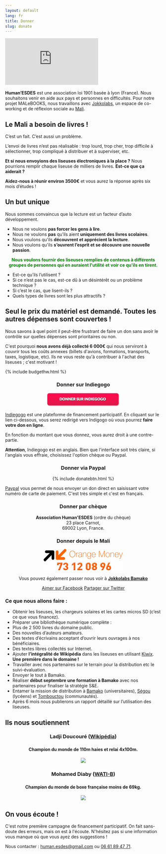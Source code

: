 ```yaml
---
layout: default
lang: fr
title: Donner
slug: donate
---
```


<div class='embed-container'><iframe src='http://player.vimeo.com/video/91094527?title=0&amp;byline=0&amp;portrait=0' frameborder='0' webkitAllowFullScreen mozallowfullscreen allowFullScreen></iframe></div>

**Human’ESDES** est une association loi 1901 basée à lyon (France). Nous souhaitons venir en aide aux pays et personnes en difficultés. Pour notre projet MALeBOOKS, nous travaillons avec [Jokkolabs](http://jokkolabs.net), un espace de co-working et de réflexion sociale au [Mali](http://fr.wikipedia.org/wiki/Mali).

## Le Mali a besoin de livres !

C’est un fait. C’est aussi un problème.

L’envoi de livres n’est pas réalisable : trop lourd, trop cher, trop difficile à sélectionner, trop compliqué à distribuer et à superviser, etc.

**Et si nous envoyions des liseuses électroniques à la place ?** Nous pourrions remplir chaque liseuse de milliers de livres. **Est-ce que ça aiderait ?**

**Aidez-nous à réunir environ 3500€** et vous aurez la réponse après six mois d’études !

## Un but unique ##

Nous sommes convaincus que la lecture est un facteur d’auto développement.

* Nous ne voulons **pas forcer les gens à lire**.
* Nous ne voulons **pas** qu’ils aient **uniquement des livres scolaires**.
* Nous voulons qu’ils **découvrent et apprécient la lecture**.
* Nous voulons qu’ils **s’ouvrent l’esprit et se découvre une nouvelle passion**.


<p style="text-align:center; color:green; font-weight:bold;">Nous voulons fournir des liseuses remplies de contenus à différents groupes de personnes qui en auraient l'utilité et voir ce qu'ils en tirent.</p>

* Est-ce qu’ils l’utilisent ?
* Si ce n’est pas le cas, est-ce dû à un désintérêt ou un problème technique ?
* Si c’est le cas, que lisent-ils ?
* Quels types de livres sont les plus attractifs ?

## Seul le prix du matériel est demandé. Toutes les autres dépenses sont couvertes !

Nous savons à quel point il peut-être frustrant de faire un don sans avoir le contrôle sur quelles dépenses sont prioritaires ou non.

C'est pourquoi **nous avons déjà collecté 6 000€** qui nous serviront à couvrir tous les coûts annexes (billets d'avions, formations, transports, taxes, logistique, etc).  Ils ne vous reste qu'à contribuer à l'achat des liseuses ; c'est motivant !

{% include budgethw.html %}

<div class="row">
<div class="col-md-4" style="text-align:center;">
    <h3>Donner sur Indiegogo</h3>
    <p><a href="http://igg.me/at/malebooks"><img src="/medias/donate-fr.png" /></a></p>
    <p style="text-align:left;"><a href="http://igg.me/at/malebooks">Indiegogo</a> est une plateforme de financement participatif. En cliquant sur le lien ci-dessous, vous serez redirigé vers Indigogo où vous pourrez <strong>faire votre don en ligne</strong>.</p>
    <p style="text-align:left;">En fonction du montant que vous donnez, vous aurez droit à une contre-partie.</p>
    <p style="text-align:left;"><strong>Attention</strong>, Indiegogo est en anglais. Bien que l'interface soit très claire, si l'anglais vous effraie, choisissez l'option chèque ou Paypal.</p>
</div>

<div class="col-md-4" style="text-align:center;">
    <h3>Donner via Paypal</h3>
    <p>{% include donatebtn.html %}</p>
    <p style="text-align:left;"><a href="https://paypal.com">Paypal</a> vous permet de nous envoyer un don direct en saisissant votre numéro de carte de paiement. C'est très simple et c'est en français.</p>
</div>

<div class="col-md-4" style="text-align:center;">
    <h3>Donner par chèque</h3>
    <p><strong>Association Human'ESDES</strong> (ordre du chèque)<br />23 place Carnot,<br />69002 Lyon, France.</p>
    <h3>Donner depuis le Mali</h3>
    <p><img src="/medias/orange-money.png" /></p>
    <p>Vous pouvez également passer nous voir à <strong><a href="http://www.openstreetmap.org/?mlat=12.66537&mlon=-7.96932#map=17/12.66537/-7.96932">Jokkolabs Bamako</a></strong></p>
</div>

</div>

<p style="text-align:center;"><a class="btn btn-lg btn-primary" href="https://facebook.com/Malebooks" role="button"><i class="glyphicon glyphicon-thumbs-up"></i> Aimer sur Facebook</a> <a class="btn btn-lg btn-primary" href="https://twitter.com/intent/tweet?hashtags=eBooks%20mali&original_referer=&related=eBooksML&text=Aidez+%40eBooksML+et+%40JokkoML+%c3%a0+distribuer+des+liseuses+pleines+de+contenus+(libres)+au+%23Mali+!&tw_p=tweetbutton&url=http%3a%2f%2fmalebooks.ml%2fdonner" role="button"><i class="glyphicon glyphicon-retweet"></i> Partager sur Twitter</a></p>

### Ce que nous allons faire :
* Obtenir les liseuses, les chargeurs solaires et les cartes micros SD (c’est ce que vous financez).
* Préparer une bibliothèque numérique complète :
 * Plus de 2 500 livres du domaine public.
 * Des nouvelles d’auteurs amateurs.
 * Des textes d’écrivains acceptant d’ouvrir leurs ouvrages à nos bénéficiaires.
 * Des textes libres collectés sur Internet.
* Ajouter **l’intégralité de Wikipédia** dans les liseuses en utilisant [Kiwix](http://kiwix.org). **Une première dans le domaine !**
* Travailler avec nos partenaires sur le terrain pour la distribution etc le suivi-évaluation.
* Envoyer le tout à Bamako.
* Réaliser **début septembre une formation à Bamako** avec nos partenaires pour finaliser la stratégie S&E.
* Entamer la mission de distribution à [Bamako](http://fr.wikipedia.org/wiki/Bamako) (universitaires), [Ségou](http://fr.wikipedia.org/wiki/Ségou) (lycéens)  et [Tombouctou](http://fr.wikipedia.org/wiki/Tombouctou) (communautés).
* Après 6 mois nous publierons un rapport détaillé sur l’utilisation des liseuses.

## Ils nous soutiennent

<div class="row" style="text-align:center;">
<div class="col-md-6">
    <h3>Ladji Doucouré (<a href="http://fr.wikipedia.org/wiki/Ladji_Doucouré">Wikipédia</a>)<h3>
    <h4>Champion du monde de 110m haies et relai 4x100m.</h4>
    <img src="https://images.indiegogo.com/file_attachments/478568/files/20140402083121-ladji.jpg?1396452681" />
</div>
<div class="col-md-6">
    <h3>Mohamed Diaby (<a href="http://www.wati-b-corporate.com/activites/sport">WATI-B</a>)<h3>
    <h4>Champion du monde de boxe française moins de 69kg.</h4>
    <img src="https://images.indiegogo.com/file_attachments/478587/files/20140402083658-mohamed-diaby.jpg?1396453018" />
</div>
</div>

## On vous écoute !

C'est notre première campagne de financement participatif. On fait sans-doute des erreurs, mais on est à l'écoute. N'hésitez pas si une information vous manque où que vous ayez des suggestions !

Nous contacter : [human.esdes@gmail.com](mailto:human.esdes@gmail.com) ou <a href="tel:33661894771">06 61 89 47 71</a>.

